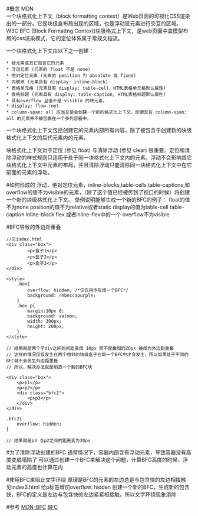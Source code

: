 #概念
    MDN  
    一个块格式化上下文（block formatting context）是Web页面的可视化CSS渲染出的一部分。它是块级盒布局出现的区域，也是浮动层元素进行交互的区域。
    W3C
    BFC (Block Formattng Context)块圾格式上下文，是web页面中盒模型布局的css渲染模式，它的定位体系属于常规文档流。

一个块格式化上下文由以下之一创建：
    
    * 根元素或其它包含它的元素
    * 浮动元素 (元素的 float 不是 none)
    * 绝对定位元素 (元素的 position 为 absolute 或 fixed)
    * 内联块 (元素具有 display: inline-block)
    * 表格单元格 (元素具有 display: table-cell，HTML表格单元格默认属性)
    * 表格标题 (元素具有 display: table-caption, HTML表格标题默认属性)
    * 具有overflow 且值不是 visible 的块元素，
    * display: flow-root
    * column-span: all 应当总是会创建一个新的格式化上下文，即便具有 column-span: all 的元素并不被包裹在一个多列容器中。

一个块格式化上下文包括创建它的元素内部所有内容，除了被包含于创建新的块级格式化上下文的后代元素内的元素。

块格式化上下文对于定位 (参见 float) 与清除浮动 (参见 clear) 很重要。定位和清除浮动的样式规则只适用于处于同一块格式化上下文内的元素。浮动不会影响其它块格式化上下文中元素的布局，并且清除浮动只能清除同一块格式化上下文中在它前面的元素的浮动。

#如何形成的
    浮动，绝对定位元素，inline-blocks,table-cells,table-captions,和overflow的值不为visible的元素，（除了这个值已经被传到了视口的时候）将创建一个新的块级格式化上下文。
    举例说明能够生成一个新的BFC的例子：
    float的值不为none
    position的值不为relative或者static
    display的值为table-cell table-caption inline-block flex 或者inline-flex中的一个
    overflow不为visible
    
#BFC导致的外边距重叠
```
//见index.html
<div class="box">
        <p>盒子1</p>
        <p>盒子2</p>
        <p>盒子3</p>
</div>

<style>
    .box{
        overflow: hidden; /*仅仅用作形成一个BFC*/
        background: rebeccapurple;
    }
    .box p{
        margin:10px 0;
        background: salmon;
        width: 300px;
        height: 200px;
    }
</style>

// 结果就是两个子div之间的间距变成 10px 而不是叠加的20px 被成为外边距重叠
// 这样的情况仅仅发生在两个相邻的块级盒子在同一个BFC中才会发生，所以如果处于不同的BFC就不会发生外边距重叠
// 所以，解决办法就是制造一个新的BFC块

<div class="box">
    <p>p1</p>
    <p>p2</p>
    <div class="bfc2">
        <p>p3</p>
    </div>
</div>

.bfc2{
    overflow: hidden;
}

// 结果就是p3 与p2之间的距离变为20px
```
#为了清除浮动创建的BFC
    通常情况下，容器内部含有浮动元素，导致容器没有高度变成塌陷了
    可以通过创建一个BFC来解决这个问题，计算BFC高度的时候，浮动元素的高度也计算在内
    
#使用BFC来阻止文字环绕
    原理是BFC的元素的左边总是与包含快的左边相接触
    见index3.html
    给p标签增加overflow: hidden 创建一个新的BFC，生成新的包含快，BFC的定义是左边与包含快的左边紧紧相接触，所以文字环绕现象消除
    
#参考
[MDN-BFC](https://developer.mozilla.org/zh-CN/docs/Web/Guide/CSS/Block_formatting_context)
[BFC](https://www.w3cplus.com/css/understanding-block-formatting-contexts-in-css.html)